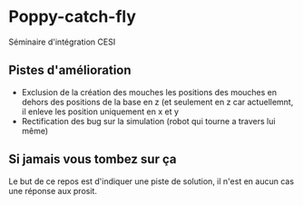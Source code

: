 # Poppy-catch-fly
Séminaire d'intégration CESI

## Pistes d'amélioration
- Exclusion de la création des mouches les positions des mouches en dehors des positions de la base en z (et seulement en z car actuellemnt, il enleve les position uniquement en x et y
- Rectification des bug sur la simulation (robot qui tourne a travers lui même)

## Si jamais vous tombez sur ça
Le but de ce repos est d'indiquer une piste de solution, il n'est en aucun cas une réponse aux prosit.
